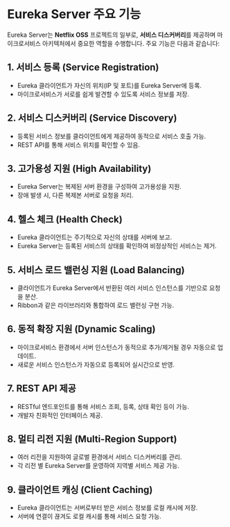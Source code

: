 # Eureka Server 주요 기능

Eureka Server는 **Netflix OSS** 프로젝트의 일부로, **서비스 디스커버리**를 제공하며 마이크로서비스 아키텍처에서 중요한 역할을 수행합니다. 주요 기능은 다음과 같습니다:

## 1. 서비스 등록 (Service Registration)
- Eureka 클라이언트가 자신의 위치(IP 및 포트)를 Eureka Server에 등록.
- 마이크로서비스가 서로를 쉽게 발견할 수 있도록 서비스 정보를 저장.

## 2. 서비스 디스커버리 (Service Discovery)
- 등록된 서비스 정보를 클라이언트에게 제공하여 동적으로 서비스 호출 가능.
- REST API를 통해 서비스 위치를 확인할 수 있음.

## 3. 고가용성 지원 (High Availability)
- Eureka Server는 복제된 서버 환경을 구성하여 고가용성을 지원.
- 장애 발생 시, 다른 복제본 서버로 요청을 처리.

## 4. 헬스 체크 (Health Check)
- Eureka 클라이언트는 주기적으로 자신의 상태를 서버에 보고.
- Eureka Server는 등록된 서비스의 상태를 확인하여 비정상적인 서비스는 제거.

## 5. 서비스 로드 밸런싱 지원 (Load Balancing)
- 클라이언트가 Eureka Server에서 반환된 여러 서비스 인스턴스를 기반으로 요청을 분산.
- Ribbon과 같은 라이브러리와 통합하여 로드 밸런싱 구현 가능.

## 6. 동적 확장 지원 (Dynamic Scaling)
- 마이크로서비스 환경에서 서버 인스턴스가 동적으로 추가/제거될 경우 자동으로 업데이트.
- 새로운 서비스 인스턴스가 자동으로 등록되어 실시간으로 반영.

## 7. REST API 제공
- RESTful 엔드포인트를 통해 서비스 조회, 등록, 상태 확인 등이 가능.
- 개발자 친화적인 인터페이스 제공.

## 8. 멀티 리전 지원 (Multi-Region Support)
- 여러 리전을 지원하여 글로벌 환경에서 서비스 디스커버리를 관리.
- 각 리전 별 Eureka Server를 운영하여 지역별 서비스 제공 가능.

## 9. 클라이언트 캐싱 (Client Caching)
- Eureka 클라이언트는 서버로부터 받은 서비스 정보를 로컬 캐시에 저장.
- 서버에 연결이 끊겨도 로컬 캐시를 통해 서비스 요청 가능.